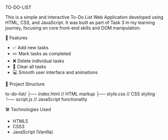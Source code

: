 TO-DO-LIST

This is a simple and interactive To-Do List Web Application developed using HTML, CSS, and JavaScript. It was built as part of Task 3 in my learning journey, focusing on core front-end skills and DOM manipulation.

🚀 Features

- ✅ Add new tasks
- ✏️ Mark tasks as completed
- ❌ Delete individual tasks
- 🧹 Clear all tasks
- 💻 Smooth user interface and animations

📂 Project Structure

to-do-list/
├── index.html // HTML markup
├── style.css // CSS styling
└── script.js // JavaScript functionality


🛠️ Technologies Used

- HTML5
- CSS3
- JavaScript (Vanilla)






